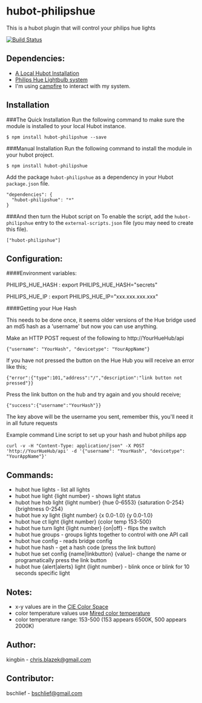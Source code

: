 # hubot-philipshue

This is a hubot plugin that will control your philips hue lights

[![Build Status](https://travis-ci.org/hubot-scripts/hubot-example.png)](https://travis-ci.org/kingbin/hubot-philipshue)

## Dependencies:
-   [A Local Hubot Installation](https://github.com/github/hubot/blob/master/docs/README.md "A Local Hubot Installation")
-   [Philips Hue Lightbulb system](https://www.meethue.com/en-US "Philips Hue Lightbulb system")
-	I'm using [campfire](https://campfirenow.com/ "campfire") to interact with my system.

## Installation

###The Quick Installation
Run the following command to make sure the module is installed to your local Hubot instance.

    $ npm install hubot-philipshue --save

###Manual Installation
Run the following command to install the module in your hubot project.

    $ npm install hubot-philipshue

Add the package `hubot-philipshue` as a dependency in your Hubot `package.json` file.

    "dependencies": {
      "hubot-philipshue": "*"
    }
###And then turn the Hubot script on
To enable the script, add the `hubot-philipshue` entry to the `external-scripts.json` file (you may need to create this file).

    ["hubot-philipshue"]


## Configuration:
####Environment variables:

   PHILIPS\_HUE\_HASH : export PHILIPS\_HUE\_HASH="secrets"

   PHILIPS\_HUE\_IP : export PHILIPS\_HUE\_IP="xxx.xxx.xxx.xxx"

####Getting your Hue Hash

 This needs to be done once, it seems older versions of the Hue bridge used an md5 hash as a 'username' but now you can use anything.

 Make an HTTP POST request of the following to http://YourHueHub/api

	{"username": "YourHash", "devicetype": "YourAppName"}
 
If you have not pressed the button on the Hue Hub you will receive an error like this;

	{"error":{"type":101,"address":"/","description":"link button not pressed"}}
 Press the link button on the hub and try again and you should receive;

	{"success":{"username":"YourHash"}}
 The key above will be the username you sent, remember this, you'll need it in all future requests

Example command Line script to set up your hash and hubot philips app

	curl -v -H "Content-Type: application/json" -X POST 'http://YourHueHub/api' -d '{"username": "YourHash", "devicetype": "YourAppName"}'


## Commands:
-   hubot hue lights - list all lights
-   hubot hue light {light number}  - shows light status
-   hubot hue hsb light {light number} {hue 0-6553} {saturation 0-254} {brightness 0-254} 
-   hubot hue xy light {light number} {x 0.0-1.0} {y 0.0-1.0} 
-   hubot hue ct light {light number} {color temp 153-500}
-   hubot hue turn light {light number} {on|off} - flips the switch
-   hubot hue groups - groups lights together to control with one API call
-   hubot hue config - reads bridge config
-   hubot hue hash - get a hash code (press the link button)
-   hubot hue set config {name|linkbutton} {value\}- change the name or programatically press the link button
-   hubot hue {alert|alerts} light {light number} - blink once or blink for 10 seconds specific light


## Notes:

- x-y values are in the [CIE Color Space](http://developers.meethue.com/coreconcepts.html#color_gets_more_complicated)
- color temperature values use [Mired color temperature](http://en.wikipedia.org/wiki/Mired) 
- color temperature range: 153-500 (153 appears 6500K, 500 appears 2000K)

## Author:
   kingbin - chris.blazek@gmail.com
   
## Contributor:
   bschlief - bschlief@gmail.com
